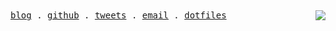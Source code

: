 <samp>
  <a target="_blank" rel="noreferrer noopener" href="https://hyoban.xlog.app">blog</a> .
  <a target="_blank" rel="noreferrer noopener" href="https://github.com/hyoban">github</a> .
  <a target="_blank" rel="noreferrer noopener" href="https://twitter.com/0xhyoban">tweets</a> .
  <a target="_blank" rel="noreferrer noopener" href="mailto:hi@hyoban.cc">email</a> .
  <a target="_blank" rel="noreferrer noopener" href="https://gist.github.com/hyoban/7943d4c59c43b79d3f8388671437fe11">dotfiles</a>
</samp>

<picture>
  <source
    srcset="https://github-readme-stats.vercel.app/api?username=hyoban&show_icons=true&hide_border=true&hide_title=true&theme=dark&bg_color=0E1116"
    media="(prefers-color-scheme: dark)" />
  <source
    srcset="https://github-readme-stats.vercel.app/api?username=hyoban&show_icons=true&hide_border=true&hide_title=true"
    media="(prefers-color-scheme: light), (prefers-color-scheme: no-preference)" />
  <img src="https://github-readme-stats.vercel.app/api?username=hyoban&show_icons=true&hide_border=true&hide_title=true"
    align="right" />
</picture>
